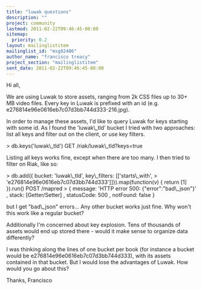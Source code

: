 ```yaml
---
title: "luwak questions"
description: ""
project: community
lastmod: 2011-02-22T09:46:45-08:00
sitemap:
  priority: 0.2
layout: mailinglistitem
mailinglist_id: "msg02406"
author_name: "francisco treacy"
project_section: "mailinglistitem"
sent_date: 2011-02-22T09:46:45-08:00
---
```



Hi all,

We are using Luwak to store assets, ranging from 2k CSS files up to
30+ MB video files. Every key in Luwak is prefixed with an id (e.g.
e276814e96e0616eb7c07d3bb744d333-216.jpg).

In order to manage these assets, I'd like to query Luwak for keys
starting with some id. As I found the 'luwak\\_tld' bucket I tried with
two approaches: list all keys and filter out on the client, or use
key filters.

&gt; db.keys('luwak\\_tld')
GET /riak/luwak\\_tld?keys=true

Listing all keys works fine, except when there are too many. I then
tried to filter on Riak, like so:

&gt; db.add({ bucket: 'luwak\\_tld', key\\_filters: [['starts\\_with', 
&gt; 'e276814e96e0616eb7c07d3bb744d333']]}).map(function(v) { return [1] }).run()
POST /mapred
&gt; { message: 'HTTP error 500: {"error":"bad\\_json"}'
, stack: [Getter/Setter]
, statusCode: 500
, notFound: false
}

but I get "bad\\_json" errors... Any other bucket works just fine. Why
won't this work like a regular bucket?


Additionally I'm concerned about key explosion. Tens of thousands of
assets would end up stored there - would it make sense to organize
data differently?

I was thinking along the lines of one bucket per book (for instance a
bucket would be e276814e96e0616eb7c07d3bb744d333), with its assets
contained in that bucket. But I would lose the advantages of Luwak.
How would you go about this?

Thanks,
Francisco

